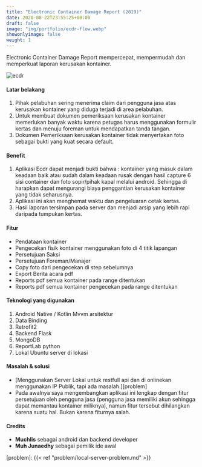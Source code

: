 ```yaml
---
title: "Electronic Container Damage Report (2019)"
date: 2020-08-22T23:55:25+08:00
draft: false
image: "img/portfolio/ecdr-flow.webp"
showonlyimage: false
weight: 1
---
```


Electronic Container Damage Report mempercepat, mempermudah dan memperkuat laporan kerusakan kontainer.
<!--more-->

![ecdr][gif]

#### Latar belakang
1. Pihak pelabuhan sering menerima claim dari pengguna jasa atas kerusakan kontainer yang diduga terjadi di area pelabuhan.
2. Untuk membuat dokumen pemeriksaan kerusakan kontainer memerlukan banyak waktu karena petugas harus menggunakan formulir kertas dan menuju foreman untuk mendapatkan tanda tangan.
3. Dokumen Pemeriksaan kerusakan kontainer tidak menyertakan foto sebagai bukti yang kuat secara default.

#### Benefit
1. Aplikasi Ecdr dapat menjadi bukti bahwa : kontainer yang masuk dalam keadaan baik atau sudah dalam keadaan rusak dengan hasil capture 6 sisi container dan foto sopir/pihak kapal melalui android. Sehingga di harapkan dapat mengurangi biaya penggantian kerusakan kontainer yang tidak seharusnya. 
2. Aplikasi ini akan menghemat waktu dan pengeluaran cetak kertas. 
3. Hasil laporan tersimpan pada server dan menjadi arsip yang lebih rapi daripada tumpukan kertas.

#### Fitur
- Pendataan kontainer
- Pengecekan fisik kontainer menggunakan foto di 4 titik lapangan
- Persetujuan Saksi
- Persetujuan Foreman/Manajer
- Copy foto dari pengecekan di step sebelumnya
- Export Berita acara pdf
- Reports pdf semua kontainer pada range ditentukan
- Reports pdf semua kontainer pengecekan pada range ditentukan


#### Teknologi yang digunakan
1. Android Native / Kotlin Mvvm arsitektur
2. Data Binding
2. Retrofit2
4. Backend Flask
5. MongoDB
6. ReportLab python
6. Lokal Ubuntu server di lokasi
  

#### Masalah & solusi
* [Menggunakan Server Lokal untuk restfull api dan di onlinekan menggunakan IP Publik, tapi ada masalah.][problem]
* Pada awalnya saya mengembangkan aplikasi ini lengkap dengan fitur persetujuan oleh pengguna jasa (pengguna jasa  memiliki akun sehingga dapat memantau kontainer miliknya), namun fitur tersebut dihilangkan karena suatu hal. Bukan karena fiturnya salah.

#### Credits
- **Muchlis** sebagai android dan backend developer 
- **Muh Junaedhy** sebagai pemilik ide awal

[gif]: /img/portfolio/ecdr.gif
[problem]: {{< ref "problem/local-server-problem.md" >}}